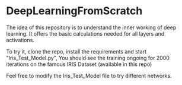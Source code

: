 # DeepLearningFromScratch

The idea of this repository is to understand the inner working of deep learning. 
It offers the basic calculations needed for all layers and activations. 

To try it, clone the repo, install the requirements and start "Iris_Test_Model.py", 
You should see the training ongoing for 2000 iterations on the famous IRIS Dataset (available in this repo)

Feel free to modify the Iris_Test_Model file to try different networks. 
